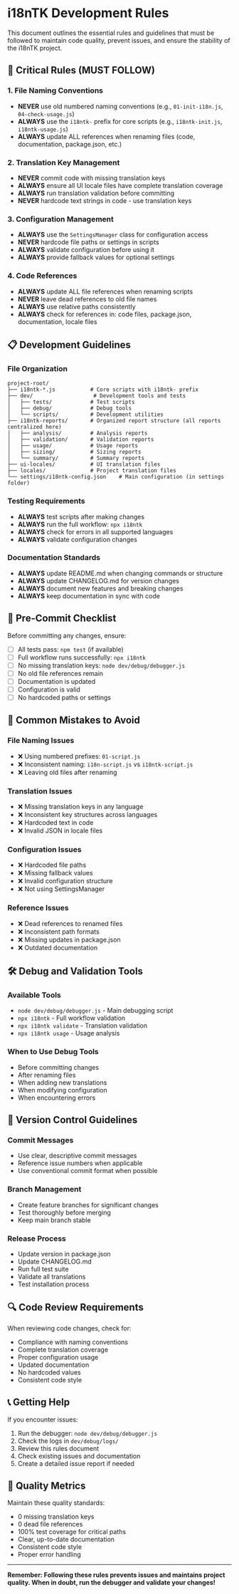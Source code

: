 # i18nTK Development Rules

This document outlines the essential rules and guidelines that must be followed to maintain code quality, prevent issues, and ensure the stability of the i18nTK project.

## 🚨 Critical Rules (MUST FOLLOW)

### 1. File Naming Conventions
- **NEVER** use old numbered naming conventions (e.g., `01-init-i18n.js`, `04-check-usage.js`)
- **ALWAYS** use the `i18ntk-` prefix for core scripts (e.g., `i18ntk-init.js`, `i18ntk-usage.js`)
- **ALWAYS** update ALL references when renaming files (code, documentation, package.json, etc.)

### 2. Translation Key Management
- **NEVER** commit code with missing translation keys
- **ALWAYS** ensure all UI locale files have complete translation coverage
- **ALWAYS** run translation validation before committing
- **NEVER** hardcode text strings in code - use translation keys

### 3. Configuration Management
- **ALWAYS** use the `SettingsManager` class for configuration access
- **NEVER** hardcode file paths or settings in scripts
- **ALWAYS** validate configuration before using it
- **ALWAYS** provide fallback values for optional settings

### 4. Code References
- **ALWAYS** update ALL file references when renaming scripts
- **NEVER** leave dead references to old file names
- **ALWAYS** use relative paths consistently
- **ALWAYS** check for references in: code files, package.json, documentation, locale files

## 📋 Development Guidelines

### File Organization
```
project-root/
├── i18ntk-*.js           # Core scripts with i18ntk- prefix
├── dev/                   # Development tools and tests
│   ├── tests/            # Test scripts
│   ├── debug/            # Debug tools
│   └── scripts/          # Development utilities
├── i18ntk-reports/       # Organized report structure (all reports centralized here)
│   ├── analysis/         # Analysis reports
│   ├── validation/       # Validation reports
│   ├── usage/            # Usage reports
│   ├── sizing/           # Sizing reports
│   └── summary/          # Summary reports
├── ui-locales/           # UI translation files
├── locales/              # Project translation files
└── settings/i18ntk-config.json    # Main configuration (in settings folder)
```

### Testing Requirements
- **ALWAYS** test scripts after making changes
- **ALWAYS** run the full workflow: `npx i18ntk`
- **ALWAYS** check for errors in all supported languages
- **ALWAYS** validate configuration changes

### Documentation Standards
- **ALWAYS** update README.md when changing commands or structure
- **ALWAYS** update CHANGELOG.md for version changes
- **ALWAYS** document new features and breaking changes
- **ALWAYS** keep documentation in sync with code

## 🔧 Pre-Commit Checklist

Before committing any changes, ensure:

- [ ] All tests pass: `npm test` (if available)
- [ ] Full workflow runs successfully: `npx i18ntk`
- [ ] No missing translation keys: `node dev/debug/debugger.js`
- [ ] No old file references remain
- [ ] Documentation is updated
- [ ] Configuration is valid
- [ ] No hardcoded paths or settings

## 🚫 Common Mistakes to Avoid

### File Naming Issues
- ❌ Using numbered prefixes: `01-script.js`
- ❌ Inconsistent naming: `i18n-script.js` vs `i18ntk-script.js`
- ❌ Leaving old files after renaming

### Translation Issues
- ❌ Missing translation keys in any language
- ❌ Inconsistent key structures across languages
- ❌ Hardcoded text in code
- ❌ Invalid JSON in locale files

### Configuration Issues
- ❌ Hardcoded file paths
- ❌ Missing fallback values
- ❌ Invalid configuration structure
- ❌ Not using SettingsManager

### Reference Issues
- ❌ Dead references to renamed files
- ❌ Inconsistent path formats
- ❌ Missing updates in package.json
- ❌ Outdated documentation

## 🛠️ Debug and Validation Tools

### Available Tools
- `node dev/debug/debugger.js` - Main debugging script
- `npx i18ntk` - Full workflow validation
- `npx i18ntk validate` - Translation validation
- `npx i18ntk usage` - Usage analysis

### When to Use Debug Tools
- Before committing changes
- After renaming files
- When adding new translations
- When modifying configuration
- When encountering errors

## 📝 Version Control Guidelines

### Commit Messages
- Use clear, descriptive commit messages
- Reference issue numbers when applicable
- Use conventional commit format when possible

### Branch Management
- Create feature branches for significant changes
- Test thoroughly before merging
- Keep main branch stable

### Release Process
- Update version in package.json
- Update CHANGELOG.md
- Run full test suite
- Validate all translations
- Test installation process

## 🔍 Code Review Requirements

When reviewing code changes, check for:
- Compliance with naming conventions
- Complete translation coverage
- Proper configuration usage
- Updated documentation
- No hardcoded values
- Consistent code style

## 📞 Getting Help

If you encounter issues:
1. Run the debugger: `node dev/debug/debugger.js`
2. Check the logs in `dev/debug/logs/`
3. Review this rules document
4. Check existing issues and documentation
5. Create a detailed issue report if needed

## 🎯 Quality Metrics

Maintain these quality standards:
- 0 missing translation keys
- 0 dead file references
- 100% test coverage for critical paths
- Clear, up-to-date documentation
- Consistent code style
- Proper error handling

---

**Remember: Following these rules prevents issues and maintains project quality. When in doubt, run the debugger and validate your changes!**